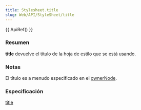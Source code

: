 ```yaml
---
title: Stylesheet.title
slug: Web/API/StyleSheet/title
---
```


{{ ApiRef() }}

### Resumen

**title** devuelve el título de la hoja de estilo que se está usando.

### Notas

El título es a menudo especificado en el [ownerNode](/es/docs/Web/API/StyleSheet/ownerNode).

### Especificación

[title](https://www.w3.org/TR/2000/REC-DOM-Level-2-Style-20001113/stylesheets.html#StyleSheets-StyleSheet-title)
